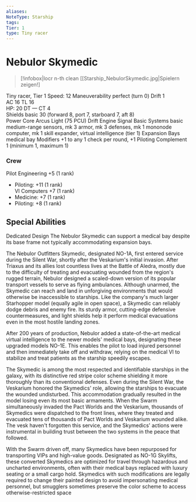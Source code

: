 ```yaml
---
aliases: 
NoteType: Starship
tags: 
Tier: 1
type: Tiny racer
---
```


# Nebulor Skymedic

> [!infobox|locr n-th clean
>  [[Starship_NebulorSkymedic.jpg|Spielern zeigen!]
> 
Tiny racer, Tier 1 
Speed: 12
Maneuverability perfect (turn 0)
Drift 1  
AC 16
TL 16  
HP: 20
DT —
CT 4  
Shields basic 30 (forward 8, port 7, starboard 7, aft 8)  
Power Core Arcus Light (75 PCU)
Drift Engine Signal Basic
Systems basic medium-range sensors, mk 3 armor, mk 3 defenses, mk 1 mononode computer, mk 1 skill expander, virtual intelligence (tier 1)
Expansion Bays medical bay
Modifiers +1 to any 1 check per round, +1 Piloting
Complement 1 (minimum 1, maximum 1)

### Crew

Pilot Engineering +5 (1 rank)
  - Piloting: +11 (1 rank)  
VI Computers +7 (1 rank)
  - Medicine: +7 (1 rank)
  - Piloting: +8 (1 rank)  

## Special Abilities

Dedicated Design The Nebulor Skymedic can support a medical bay despite its base frame not typically accommodating expansion bays.  
 
The Nebulor Outfitters Skymedic, designated NO-1A, first entered service during the Silent War, shortly after the Veskarium's initial invasion. After Triaxus and its allies lost countless lives at the Battle of Aledra, mostly due to the difficulty of treating and evacuating wounded from the region's rugged terrain, Nebulor designed a scaled-down version of its popular transport vessels to serve as flying ambulances. Although unarmed, the Skymedic can reach and land in unforgiving environments that would otherwise be inaccessible to starships. Like the company's much larger Starhopper model (equally agile in open space), a Skymedic can reliably dodge debris and enemy fire. Its sturdy armor, cutting-edge defensive countermeasures, and light shields help it perform medical evacuations even in the most hostile landing zones.  
 
After 200 years of production, Nebulor added a state-of-the-art medical virtual intelligence to the newer models' medical bays, designating these upgraded models NO-1E. This enables the pilot to load injured personnel and then immediately take off and withdraw, relying on the medical VI to stabilize and treat patients as the starship speedily escapes.  
 
The Skymedic is among the most respected and identifiable starships in the galaxy, with its distinctive red stripe color scheme shielding it more thoroughly than its conventional defenses. Even during the Silent War, the Veskarium honored the Skymedics' role, allowing the starships to evacuate the wounded undisturbed. This accommodation gradually resulted in the model losing even its most basic armaments. When the Swarm simultaneously invaded the Pact Worlds and the Veskarium, thousands of Skymedics were dispatched to the front lines, where they treated and evacuated tens of thousands of Pact Worlds and Veskarium wounded alike. The vesk haven't forgotten this service, and the Skymedics' actions were instrumental in building trust between the two systems in the peace that followed.  
 
With the Swarm driven off, many Skymedics have been repurposed for transporting VIPs and high-value goods. Designated as NO-1G Skylifts, these converted Skymedics are optimized for travel through hazardous and uncharted environments, often with their medical bays replaced with luxury seating or a small cargo hold. Skymedics with such modifications are legally required to change their painted design to avoid impersonating medical personnel, but smugglers sometimes preserve the color scheme to access otherwise-restricted space
